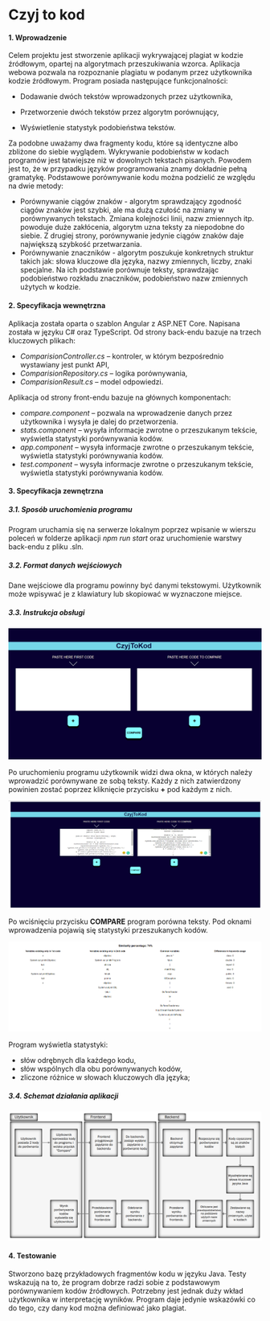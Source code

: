 # Czyj to kod #
#### 1. Wprowadzenie

Celem projektu jest stworzenie aplikacji wykrywającej plagiat w kodzie źródłowym, opartej na algorytmach przeszukiwania wzorca. Aplikacja webowa pozwala na rozpoznanie
plagiatu w podanym przez użytkownika kodzie źródłowym. Program posiada następujące funkcjonalności:

- Dodawanie dwóch tekstów wprowadzonych przez użytkownika,

- Przetworzenie dwóch tekstów przez algorytm porównujący,

- Wyświetlenie statystyk podobieństwa tekstów.

Za podobne uważamy dwa fragmenty kodu, które są identyczne albo zbliżone do siebie wyglądem. Wykrywanie podobieństw w kodach programów jest
łatwiejsze niż w dowolnych tekstach pisanych. Powodem jest to, że w przypadku języków programowania znamy dokładnie pełną gramatykę. Podstawowe porównywanie kodu można podzielić ze względu na dwie metody:

- Porównywanie ciągów znaków - algorytm sprawdzający zgodność ciągów znaków jest szybki, ale ma dużą czułość na zmiany w porównywanych tekstach. Zmiana kolejności linii, nazw zmiennych itp. powoduje duże zakłócenia, algorytm uzna teksty za niepodobne do siebie. Z drugiej strony, porównywanie jedynie ciągów znaków daje największą szybkość przetwarzania.
- Porównywanie znaczników - algorytm poszukuje konkretnych struktur takich jak: słowa kluczowe dla języka, nazwy zmiennych, liczby, znaki specjalne. Na ich podstawie porównuje teksty, sprawdzając podobieństwo rozkładu znaczników, podobieństwo nazw zmiennych użytych w kodzie.



#### 2. Specyfikacja wewnętrzna
 Aplikacja została oparta o szablon Angular z ASP.NET Core. Napisana została w języku C\# oraz TypeScript. Od strony back-endu bazuje na
trzech kluczowych plikach:

- *ComparisionController.cs* – kontroler, w którym bezpośrednio wystawiany jest punkt API,
- *ComparisionRepository.cs* – logika porównywania,
- *ComparisionResult.cs* – model odpowiedzi.

Aplikacja od strony front-endu bazuje na głównych komponentach:
- *compare.component* – pozwala na wprowadzenie danych przez użytkownika i wysyła je dalej do przetworzenia.
- *stats.component* – wysyła informacje zwrotne o przeszukanym tekście,
wyświetla statystyki porównywania kodów.
- *app.component* – wysyła informacje zwrotne o przeszukanym tekście,
wyświetla statystyki porównywania kodów.
- *test.component* – wysyła informacje zwrotne o przeszukanym tekście,
wyświetla statystyki porównywania kodów.

#### 3. Specyfikacja zewnętrzna

##### 3.1. Sposób uruchomienia programu

Program uruchamia się na serwerze lokalnym poprzez wpisanie w wierszu poleceń w folderze aplikacji *npm run start* oraz uruchomienie warstwy back-endu z pliku .sln.

##### 3.2. Format danych wejściowych

Dane wejściowe dla programu powinny być danymi tekstowymi. Użytkownik może wpisywać je z klawiatury lub skopiować w wyznaczone miejsce.

##### 3.3. Instrukcja obsługi

![ekran_startowy](start.PNG "Ekran startowy aplikacji")

Po uruchomieniu programu użytkownik widzi dwa okna, w których należy wprowadzić porównywane ze sobą teksty. Każdy z nich zatwierdzony powinien zostać poprzez kliknięcie przycisku **+** pod każdym z nich.

![paste](paste_kod.PNG "Dodane fragmenty kodu do porównania")

Po wciśnięciu przycisku **COMPARE** program porówna teksty. Pod oknami wprowadzenia pojawią się statystyki przeszukanych kodów.

![result](result.PNG "Przykładowe wyniki porównywania kodu")

Program wyświetla statystyki:
- słów odrębnych dla każdego kodu,
- słów wspólnych dla obu porównywanych kodów,
- zliczone różnice w słowach kluczowych dla języka;
##### 3.4. Schemat działania aplikacji


![schemat](schemat.PNG "Schemat działania aplikacji")

#### 4. Testowanie

Stworzono bazę przykładowych fragmentów kodu w języku Java. Testy wskazują na to, że program dobrze radzi sobie z podstawowym
porównywaniem kodów źródłowych. Potrzebny jest jednak duży wkład użytkownika w interpretację wyników. Program daje jedynie wskazówki co do
tego, czy dany kod można definiować jako plagiat.

